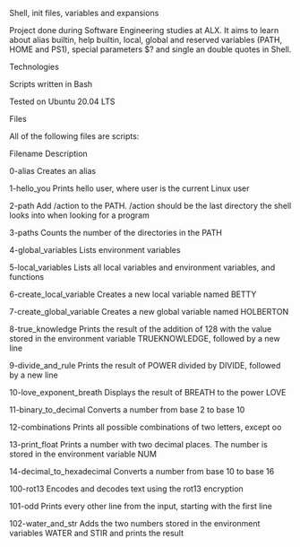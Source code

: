 Shell, init files, variables and expansions

Project done during Software Engineering studies at ALX. It aims to learn about alias builtin, help builtin, local, global and reserved variables (PATH, HOME and PS1), special parameters $? and single an double quotes in Shell.



Technologies

Scripts written in Bash

Tested on Ubuntu 20.04 LTS



Files

All of the following files are scripts:



Filename	       Description

0-alias	               Creates an alias

1-hello_you    	       Prints hello user, where user is the current Linux user

2-path	               Add /action to the PATH. /action should be the last directory the shell looks into when looking for a program

3-paths	               Counts the number of the directories in the PATH

4-global_variables     Lists environment variables

5-local_variables	Lists all local variables and environment variables, and functions

6-create_local_variable	Creates a new local variable named BETTY

7-create_global_variable Creates a new global variable named HOLBERTON

8-true_knowledge	 Prints the result of the addition of 128 with the value stored in the environment variable TRUEKNOWLEDGE, followed by a new line

9-divide_and_rule	Prints the result of POWER divided by DIVIDE, followed by a new line

10-love_exponent_breath	Displays the result of BREATH to the power LOVE

11-binary_to_decimal	Converts a number from base 2 to base 10

12-combinations	        Prints all possible combinations of two letters, except oo

13-print_float	        Prints a number with two decimal places. The number is stored in the environment variable NUM

14-decimal_to_hexadecimal	Converts a number from base 10 to base 16

100-rot13	                Encodes and decodes text using the rot13 encryption

101-odd	                        Prints every other line from the input, starting with the first line

102-water_and_str	        Adds the two numbers stored in the environment variables WATER and STIR and prints the result

